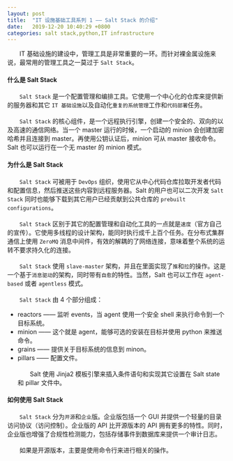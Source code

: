 ```yaml
---
layout: post
title:  "IT 设施基础工具系列 1 —— Salt Stack 的介绍"
date:   2019-12-20 10:40:29 +0800
categories: salt stack,python,IT infrastructure
---
```

&emsp;&emsp;IT 基础设施的建设中，管理工具是非常重要的一环。而针对裸金属设施来说，最常用的管理工具之一莫过于 `Salt Stack`。  
#### 什么是 Salt Stack
&emsp;&emsp;`Salt Stack` 是一个配置管理和编排工具。它使用一个中心化的仓库来提供新的服务器和其它 `IT 基础设施`以及自动化`重复的系统管理`工作和`代码部署`任务。  
&emsp;  
&emsp;&emsp;`Salt Stack` 的核心组件，是一个远程执行引擎，创建一个安全的、双向的以及高速的通信网络。当一个 master 运行的时候，一个启动的 minion 会创建加密哈希并且连接到 master。再使用公钥认证后，minion 可从 master 接收命令。Salt 也可以运行在一个无 master 的 minion 模式。
#### 为什么是 Salt Stack
&emsp;&emsp;`Salt Stack` 可被用于 `DevOps` 组织，使用它从中心代码仓库拉取开发者代码和配置信息，然后推送这些内容到远程服务器。Salt 的用户也可以二次开发 `Salt Stack` 同时也能够下载到其它用户已经贡献到公共仓库的 `prebuilt configurations`。    
&emsp;  
&emsp;&emsp;`Salt Stack` 区别于其它的配置管理和自动化工具的一点就是`速度`（官方自己的宣传）。它使用多线程的设计架构，能同时执行成千上百个任务。在分布式集群通信上使用 `ZeroMQ` 消息中间件，有效的解耦的了网络连接，意味着整个系统的运转不要求持久化的连接。    
&emsp;  
&emsp;&emsp;`Salt Stack` 使用 `slave-master` 架构，并且在里面实现了`推`和`拉`的操作。这是一个基于`消息驱动`的架构，同时带有`自愈`的特性。当然，Salt 也可以工作在 `agent-based` 或者 `agentless` 模式。  
&emsp;  
&emsp;&emsp;`Salt Stack` 由 4 个部分组成：  
* reactors —— 监听 events，当 agent 使用一个安全 shell 来执行命令到一个目标系统。
* minion —— 这个就是 agent，能够可选的安装在目标并使用 python 来推送命令。
* grains —— 提供关于目标系统的信息到 minon。
* pillars —— 配置文件。  
&emsp;  
&emsp;&emsp;Salt 使用 Jinja2 模板引擎来插入条件语句和实现其它设置在 Salt state 和 pillar 文件中。
#### 如何使用 Salt Stack
&emsp;&emsp;`Salt Stack` 分为`开源`和`企业`版。企业版包括一个 GUI 并提供一个轻量的目录访问协议（访问控制）。企业版的 API 比开源版本的 API 拥有更多的特性。同时，企业版也增强了合规性检测能力，包括存储事件到数据库来提供一个审计日志。  
&emsp;  
&emsp;&emsp;如果是开源版本，主要是使用命令行来进行相关的操作。